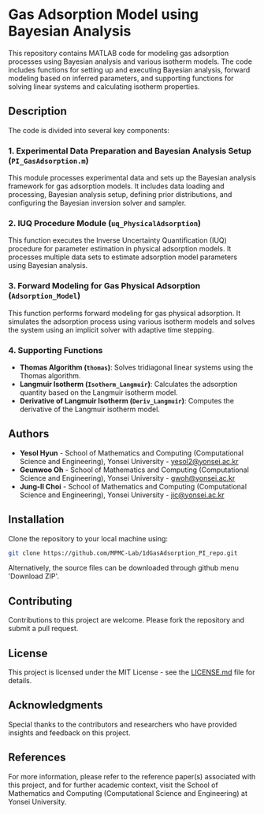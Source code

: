 # Gas Adsorption Model using Bayesian Analysis

This repository contains MATLAB code for modeling gas adsorption processes using Bayesian analysis and various isotherm models. The code includes functions for setting up and executing Bayesian analysis, forward modeling based on inferred parameters, and supporting functions for solving linear systems and calculating isotherm properties.

## Description

The code is divided into several key components:

### 1. Experimental Data Preparation and Bayesian Analysis Setup (`PI_GasAdsorption.m`)
This module processes experimental data and sets up the Bayesian analysis framework for gas adsorption models. It includes data loading and processing, Bayesian analysis setup, defining prior distributions, and configuring the Bayesian inversion solver and sampler.

### 2. IUQ Procedure Module (`uq_PhysicalAdsorption`)
This function executes the Inverse Uncertainty Quantification (IUQ) procedure for parameter estimation in physical adsorption models. It processes multiple data sets to estimate adsorption model parameters using Bayesian analysis.

### 3. Forward Modeling for Gas Physical Adsorption (`Adsorption_Model`)
This function performs forward modeling for gas physical adsorption. It simulates the adsorption process using various isotherm models and solves the system using an implicit solver with adaptive time stepping.

### 4. Supporting Functions
- **Thomas Algorithm (`thomas`)**: Solves tridiagonal linear systems using the Thomas algorithm.
- **Langmuir Isotherm (`Isotherm_Langmuir`)**: Calculates the adsorption quantity based on the Langmuir isotherm model.
- **Derivative of Langmuir Isotherm (`Deriv_Langmuir`)**: Computes the derivative of the Langmuir isotherm model.

## Authors

- **Yesol Hyun** - School of Mathematics and Computing (Computational Science and Engineering), Yonsei University - yesol2@yonsei.ac.kr
- **Geunwoo Oh** - School of Mathematics and Computing (Computational Science and Engineering), Yonsei University - gwoh@yonsei.ac.kr
- **Jung-Il Choi** - School of Mathematics and Computing (Computational Science and Engineering), Yonsei University - jic@yonsei.ac.kr


## Installation

Clone the repository to your local machine using:

```bash
git clone https://github.com/MPMC-Lab/1dGasAdsorption_PI_repo.git
```
Alternatively, the source files can be downloaded through github menu 'Download ZIP'.

## Contributing

Contributions to this project are welcome. Please fork the repository and submit a pull request.

## License

This project is licensed under the MIT License - see the [LICENSE.md](LICENSE.md) file for details.

## Acknowledgments

Special thanks to the contributors and researchers who have provided insights and feedback on this project.

## References

For more information, please refer to the reference paper(s) associated with this project, and for further academic context, visit the School of Mathematics and Computing (Computational Science and Engineering) at Yonsei University.


